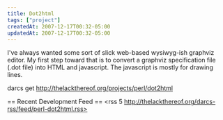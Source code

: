 ```yaml
---
title: Dot2html
tags: ["project"]
createdAt: 2007-12-17T00:32-05:00
updatedAt: 2007-12-17T00:32-05:00
---
```


I've always wanted some sort of slick web-based wysiwyg-ish graphviz editor. My first step toward that is to convert a graphviz specification file (.dot file) into HTML and javascript. The javascript is mostly for drawing lines.

  darcs get http://thelackthereof.org/projects/perl/dot2html

== Recent Development Feed ==
<rss 5 http://thelackthereof.org/darcs-rss/feed/perl-dot2html.rss>

